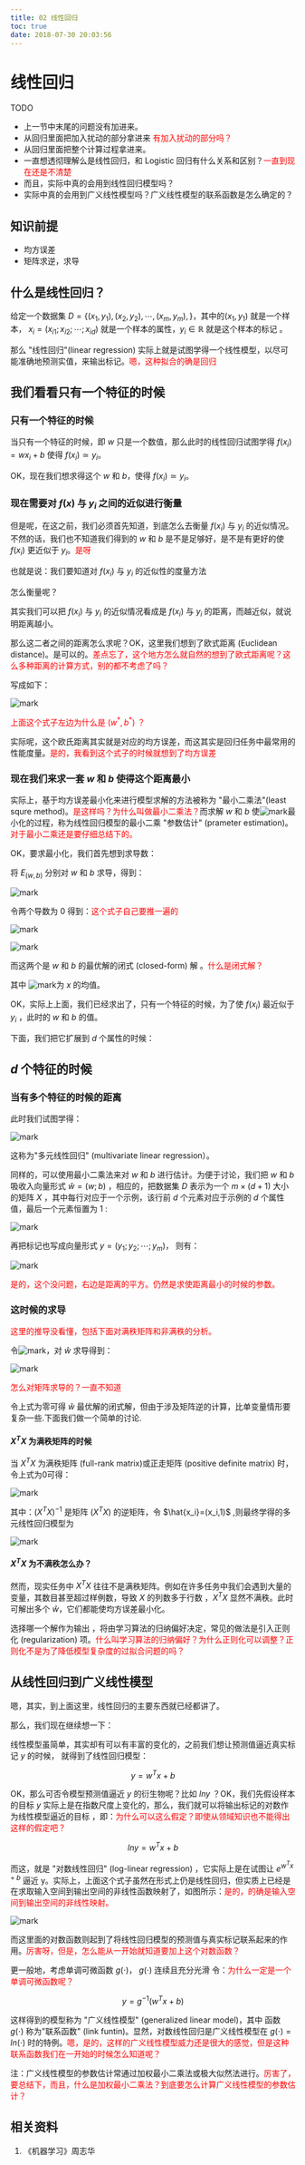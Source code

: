 ```yaml
---
title: 02 线性回归
toc: true
date: 2018-07-30 20:03:56
---
```

# 线性回归

TODO

- 上一节中末尾的问题没有加进来。
- 从回归里面把加入扰动的部分拿进来 <span style="color:red;">有加入扰动的部分吗？</span>
- 从回归里面把整个计算过程拿进来。
- 一直想透彻理解么是线性回归，和 Logistic 回归有什么关系和区别？<span style="color:red;">一直到现在还是不清楚</span>
- 而且，实际中真的会用到线性回归模型吗？
- 实际中真的会用到广义线性模型吗？广义线性模型的联系函数是怎么确定的？


## 知识前提

- 均方误差
- 矩阵求逆，求导


## 什么是线性回归？


给定一个数据集 $D=\{(x_1,y_1),(x_2,y_2),\cdots ,(x_m,y_m),\}$，其中的$(x_1,y_1)$ 就是一个样本， $x_i=(x_{i1};x_{i2};\cdots ;x_{id})$ 就是一个样本的属性，$y_i\in \mathbb{R}$ 就是这个样本的标记 。

那么 "线性回归"(linear regression) 实际上就是试图学得一个线性模型，以尽可能准确地预测实值，来输出标记。<span style="color:red;">嗯，这种拟合的确是回归</span>


## 我们看看只有一个特征的时候

### 只有一个特征的时候

当只有一个特征的时候，即 $w$ 只是一个数值，那么此时的线性回归试图学得 $f(x_i)=wx_i+b$ 使得 $f(x_i)\simeq y_i$。

OK，现在我们想求得这个 $w$ 和 $b$，使得 $f(x_i)\simeq y_i$。

### 现在需要对 $f(x)$ 与 $y_i$ 之间的近似进行衡量

但是呢，在这之前，我们必须首先知道，到底怎么去衡量 $f(x_i)$ 与 $y_i$ 的近似情况。不然的话，我们也不知道我们得到的 $w$ 和 $b$ 是不是足够好，是不是有更好的使 $f(x_i)$ 更近似于 $y_i$。<span style="color:red;">是呀</span>

也就是说：我们要知道对 $f(x_i)$ 与 $y_i$ 的近似性的度量方法

怎么衡量呢？

其实我们可以把 $f(x_i)$ 与 $y_i$ 的近似情况看成是 $f(x_i)$ 与 $y_i$ 的距离，而越近似，就说明距离越小。

那么这二者之间的距离怎么求呢？OK，这里我们想到了欧式距离 (Euclidean distance)。是可以的。<span style="color:red;">差点忘了，这个地方怎么就自然的想到了欧式距离呢？这么多种距离的计算方式，别的都不考虑了吗？</span>

写成如下：

![mark](http://pacdb2bfr.bkt.clouddn.com/blog/image/180625/l5eahc8m4C.png)

<span style="color:red;">上面这个式子左边为什么是 $(w^*,b^*)$ ？</span>

实际呢，这个欧氏距离其实就是对应的均方误差，而这其实是回归任务中最常用的性能度量。<span style="color:red;">是的，我看到这个式子的时候就想到了均方误差</span>

### 现在我们来求一套 $w$ 和 $b$ 使得这个距离最小

实际上，基于均方误差最小化来进行模型求解的方法被称为 "最小二乘法"(least squre method)。<span style="color:red;">是这样吗？为什么叫做最小二乘法？</span>而求解 $w$ 和 $b$ 使![mark](http://pacdb2bfr.bkt.clouddn.com/blog/image/180625/mLiK6B4GJI.png)最小化的过程，称为线性回归模型的最小二乘 "参数估计" (prameter estimation)。<span style="color:red;">对于最小二乘还是要仔细总结下的。</span>

OK，要求最小化，我们首先想到求导数：

将 $E_{(w,b)}$ 分别对 $w$ 和 $b$ 求导，得到：

![mark](http://pacdb2bfr.bkt.clouddn.com/blog/image/180625/134G5l55H5.png)

令两个导数为 0 得到：<span style="color:red;">这个式子自己要推一遍的</span>

![mark](http://pacdb2bfr.bkt.clouddn.com/blog/image/180625/9C9JC8jgc3.png)


![mark](http://pacdb2bfr.bkt.clouddn.com/blog/image/180625/JLJDK17j03.png)


而这两个是 $w$ 和 $b$ 的最优解的闭式 (closed-form) 解 。<span style="color:red;">什么是闭式解？</span>

其中 ![mark](http://pacdb2bfr.bkt.clouddn.com/blog/image/180625/K2mkgHaIK0.png)为 $x$ 的均值。

OK，实际上上面，我们已经求出了，只有一个特征的时候，为了使 $f(x_i)$ 最近似于 $y_i$ ，此时的 $w$ 和 $b$ 的值。

下面，我们把它扩展到 $d$ 个属性的时候：


## $d$ 个特征的时候

### 当有多个特征的时候的距离

此时我们试图学得：

![mark](http://pacdb2bfr.bkt.clouddn.com/blog/image/180625/jL0heg6BKG.png)

这称为"多元线性回归" (multivariate linear regression）。

同样的，可以使用最小二乘法来对 $w$ 和 $b$ 进行估计。为便于讨论，我们把 $w$ 和 $b$ 吸收入向量形式 $\hat{w}=(w;b)$ ，相应的，把数据集 $D$ 表示为一个 $m \times (d + 1)$ 大小的矩阵 $X$ ，其中每行对应于一个示例，该行前 $d$ 个元素对应于示例的 $d$ 个属性值，最后一个元素恒置为 1 :

![mark](http://pacdb2bfr.bkt.clouddn.com/blog/image/180625/Id1FjgdiL5.png)

再把标记也写成向量形式 $y=(y_1;y_2; \cdots ;y_m)$， 则有：

![mark](http://pacdb2bfr.bkt.clouddn.com/blog/image/180625/a59I80hL1B.png)

<span style="color:red;">是的，这个没问题，右边是距离的平方。仍然是求使距离最小的时候的参数。</span>

### 这时候的求导

<span style="color:red;">这里的推导没看懂，包括下面对满秩矩阵和非满秩的分析。</span>

令![mark](http://pacdb2bfr.bkt.clouddn.com/blog/image/180625/KmBACIAaK9.png)，对 $\hat{w}$ 求导得到：

![mark](http://pacdb2bfr.bkt.clouddn.com/blog/image/180625/a8883KCF13.png)

<span style="color:red;">怎么对矩阵求导的？一直不知道</span>

令上式为零可得 $\hat{w}$ 最优解的闭式解，但由于涉及矩阵逆的计算，比单变量情形要复杂一些.下面我们做一个简单的讨论.


#### $X^TX$ 为满秩矩阵的时候


当 $X^TX$ 为满秩矩阵 (full-rank matrix)或正走矩阵 (positive definite matrix) 时，令上式为0可得：

![mark](http://pacdb2bfr.bkt.clouddn.com/blog/image/180625/jilFKjg5ha.png)

其中：$(X^TX)^{-1}$ 是矩阵 $(X^TX)$ 的逆矩阵，令 $\hat{x_i}=(x_i,1)$ ,则最终学得的多元线性回归模型为

![mark](http://pacdb2bfr.bkt.clouddn.com/blog/image/180625/K2Am7CcJF5.png)

#### $X^TX$ 为不满秩怎么办？

然而，现实任务中 $X^TX$ 往往不是满秩矩阵。例如在许多任务中我们会遇到大量的变量，其数目甚至超过样例数，导致 $X$ 的列数多于行数 ，$X^TX$ 显然不满秩。此时可解出多个 $\hat{w}$，它们都能使均方误差最小化。

选择哪一个解作为输出 ，将由学习算法的归纳偏好决定，常见的做法是引入正则化 (regularization) 项。<span style="color:red;">什么叫学习算法的归纳偏好？为什么正则化可以调整？正则化不是为了降低模型复杂度的过拟合问题的吗？</span>

## 从线性回归到广义线性模型

嗯，其实，到上面这里，线性回归的主要东西就已经都讲了。

那么，我们现在继续想一下：

线性模型虽简单，其实却有可以有丰富的变化的，之前我们想让预测值逼近真实标记 $y$ 的时候， 就得到了线性回归模型：

$$y=w^Tx+b$$

OK，那么可否令模型预测值逼近 $y$ 的衍生物呢？比如 $lny$ ？OK，我们先假设样本的目标 $y$ 实际上是在指数尺度上变化的，那么，我们就可以将输出标记的对数作为线性模型逼近的目标 ，即：<span style="color:red;">为什么可以这么假定？即使从领域知识也不能得出这样的假定吧？</span>

$$lny=w^Tx+b$$

而这，就是 "对数线性回归" (log-linear regression) ，它实际上是在试图让 $e^{w^Tx+b}$ 逼近 y。实际上，上面这个式子虽然在形式上仍是线性回归，但实质上已经是在求取输入空间到输出空间的非线性函数映射了，如图所示：<span style="color:red;">是的，的确是输入空间到输出空间的非线性映射。</span>

![mark](http://pacdb2bfr.bkt.clouddn.com/blog/image/180625/42bCB3hLib.png)


而这里面的对数函数则起到了将线性回归模型的预测值与真实标记联系起来的作用。<span style="color:red;">厉害呀，但是，怎么能从一开始就知道要加上这个对数函数？</span>

更一般地，考虑单调可微函数 $g(\cdot )$， $g(\cdot )$ 连续且充分光滑
令：<span style="color:red;">为什么一定是一个单调可微函数呢？</span>

$$y=g^{-1}(w^Tx+b)$$

这样得到的模型称为 "广义线性模型" (generalized linear model)，其中 函数 $g(\cdot )$ 称为"联系函数" (link funtin)。显然，对数线性回归是广义线性模型在 $g(\cdot )=ln(\cdot )$ 时的特例。<span style="color:red;">嗯，是的，这样的广义线性模型威力还是很大的感觉，但是这种联系函数我们在一开始的时候怎么知道呢？</span>

注：广义线性模型的参数估计常通过加权最小二乘法或极大似然法进行。<span style="color:red;">厉害了，要总结下，而且，什么是加权最小二乘法？到底要怎么计算广义线性模型的参数估计？</span>


## 相关资料

1. 《机器学习》周志华
